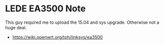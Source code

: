 <!-- LedeOpenWRTonLinkSysEA3500, Version: 1, Modified: 2018/12/02, Author: trac -->
# LEDE EA3500 Note

This guy required me to upload the 15.04 and sys upgrade. Otherwise not a huge deal.


* https://wiki.openwrt.org/toh/linksys/ea3500